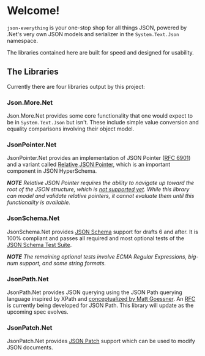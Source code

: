 # Welcome!

`json-everything` is your one-stop shop for all things JSON, powered by .Net's very own JSON models and serializer in the `System.Text.Json` namespace.

The libraries contained here are built for speed and designed for usability.

## The Libraries

Currently there are four libraries output by this project:

### Json.More.Net

Json.More.Net provides some core functionality that one would expect to be in `System.Text.Json` but isn't.  These include simple value conversion and equality comparisons involving their object model.

### JsonPointer.Net
JsonPointer.Net provides an implementation of JSON Pointer ([RFC 6901](https://tools.ietf.org/html/rfc6901)) and a variant called [Relative JSON Pointer](), which is an important component in JSON HyperSchema.

***NOTE** Relative JSON Pointer requires the ability to navigate up toward the root of the JSON structure, which is [not supported yet](https://github.com/dotnet/runtime/issues/40452).  While this library can model and validate relative pointers, it cannot evaluate them until this functionality is available.*

### JsonSchema.Net

JsonSchema.Net provides [JSON Schema](https://json-schema.org) support for drafts 6 and after.  It is 100% compliant and passes all required and most optional tests of the [JSON Schema Test Suite](https://github.com/json-schema-org/JSON-Schema-Test-Suite).

***NOTE** The remaining optional tests involve ECMA Regular Expressions, big-num support, and some string formats.*

### JsonPath.Net

JsonPath.Net provides JSON querying using the JSON Path querying language inspired by XPath and [conceptualized by Matt Goessner](https://goessner.net/articles/JsonPath/).  An [RFC](https://github.com/jsonpath-standard/internet-draft) is currently being developed for JSON Path.  This library will update as the upcoming spec evolves.

### JsonPatch.Net

JsonPatch.Net provides [JSON Patch](https://tools.ietf.org/html/rfc6902) support which can be used to modify JSON documents.
